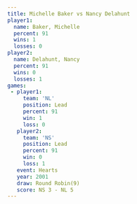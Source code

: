 ```yaml
---
title: Michelle Baker vs Nancy Delahunt
player1:               
  name: Baker, Michelle
  percent: 91          
  wins: 1              
  losses: 0            
player2:               
  name: Delahunt, Nancy
  percent: 91          
  wins: 0              
  losses: 1            
games:
 - player1:        
     team: 'NL'    
     position: Lead
     percent: 91   
     win: 1        
     loss: 0       
   player2:        
     team: 'NS'    
     position: Lead
     percent: 91   
     win: 0        
     loss: 1       
   event: Hearts       
   year: 2001          
   draw: Round Robin(9)
   score: NS 3 - NL 5  
---
```


